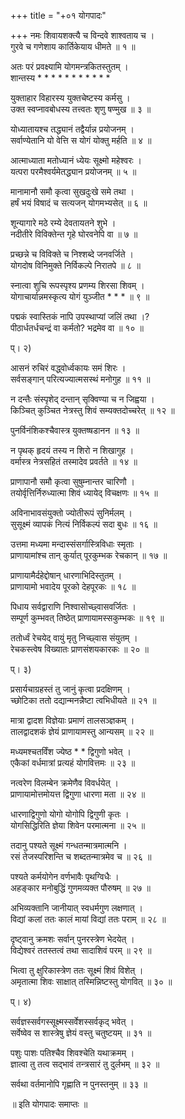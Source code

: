 +++
title = "+०१ योगपादः"

+++
नमः शिवायशक्त्यै च विन्दवे शाश्वताय च ।  
गुरवे च गणेशाय कार्तिकेयाय धीमते ॥ १ ॥

अतः परं प्रवक्ष्यामि योगमन्त्रकितस्तुतम् ।  
शान्तस्य * * * * * * * * * * *

युक्ताहार विहारस्य युक्तचेष्टस्य कर्मसु ।  
उक्त स्वप्नावबोधस्य तत्त्वतः शृणु षण्मुख ॥ ३ ॥

योध्यातायश्च तद्ध्यानं तद्वैर्यान्न प्रयोजनम् ।  
सर्वाण्येतानि यो वेत्ति स योगं योक्तु मर्हति ॥ ४ ॥

आत्माध्याता मतोध्यानं ध्येयः सूक्ष्मो महेश्वरः ।  
यत्परा परमैश्वर्यमेतद्ध्यान प्रयोजनम् ॥ ५ ॥

मानामानौ समौ कृत्वा सुखदुःखे समे तथा ।  
हर्षं भयं विषादं च सत्यजन् योगमभ्यसेत् ॥ ६ ॥

शून्यागारे मठे रम्ये देवतायतने शुभे ।  
नदीतीरे विविक्तेन्त गृहे घोरवनेपि वा ॥ ७ ॥

प्रच्छन्ने च विविक्ते च निश्शब्दे जनवर्जिते ।  
योगदोष विनिमुक्ते निर्विकल्पे निरातपे ॥ ८ ॥

स्नात्वा शुचि रूपस्पृश्य प्रणम्य शिरसा शिवम् ।  
योगाचार्यान्नमस्कृत्य योगं युञ्जीत * * * ॥ ९ ॥

पद्मकं स्वास्तिकं नापि उपस्थाप्यां जलिं तथा ।?  
पीठार्धतर्धचन्द्रं वा कर्मतो? भद्रमेव वा ॥ १० ॥

प्। २)

आसनं रुचिरं वद्ध्वोर्ध्वकायः समं शिरः ।  
सर्वसङ्गान् परित्यज्यात्मसस्थं मनोगुह ॥ ११ ॥

न दन्तैः संस्पृशेद् दन्तान् सृक्विण्या च न जिह्वया ।  
किञ्चित् कुञ्चित नेत्रस्तु शिवं सम्यक्तदोच्चरेत् ॥ १२ ॥

पुनर्विनंशिकश्चैवास्त्र युक्तष्षडानन ॥ १३ ॥

न पृथक् हृदयं तस्य न शिरो न शिखागुह ।  
वर्मास्त्र नेत्रसहितं तस्मादेव प्रवर्तते ॥ १४ ॥

प्राणापानौ समौ कृत्वा सुषुम्नान्तर चारिणौ ।  
तयोर्वृत्तिर्निरुध्यात्मा शिवं ध्यायेद् विचक्षणः ॥ १५ ॥

अविनाभावसंयुक्तो ज्योतीरूपं सुनिर्मलम् ।  
सुसूक्ष्मं व्यापकं नित्यं निर्विकल्पं सदा बुधः ॥ १६ ॥

उत्तमा मध्यमा मन्दास्संसर्गास्त्रिविधाः स्मृताः ।  
प्राणायामांश्च तान् कुर्यात् पूरकुम्भक रेचकान् ॥ १७ ॥

प्राणायामैर्दहेद्दोषान् धारणाभिदिस्तुतम् ।  
प्राणायामो भवादेय पूरको देहपूरकः ॥ १८ ॥

पिधाय सर्वद्वाराणि निश्वासोच्छ्वासवर्जितः ।  
सम्पूर्ण कुम्भवत् तिष्ठेत् प्राणायामस्सकुम्भकः ॥ १९ ॥

ततोर्ध्वं रेचयेद् वायुं मृतु निच्छ्वास संयुतम् ।  
रेचकस्त्वेष विख्यातः प्राणसंशयकारकः ॥ २० ॥

प्। ३)

प्रसार्यचाग्रहस्तं तु जानुं कृत्वा प्रदक्षिणम् ।  
च्छोटिका ततो दद्यान्मनन्नैष्टा त्वभिधीयते ॥ २१ ॥

मात्रा द्वादश विज्ञेयाः प्रमाणं तालसञ्ज्ञकम् ।  
तालद्वादशकं ज्ञेयं प्राणायामस्तु आन्यसम् ॥ २२ ॥

मध्यमश्चतर्विंश ज्येष्ठ * * द्विगुणो भवेत् ।  
एकैकां वर्धमात्रां प्रत्यहं योगवित्तमः ॥ २३ ॥

नत्वरेण विलम्बेन क्रमेणैव विवर्धयेत् ।  
प्राणायामोत्तमोयत्त द्विगुणा धारणा मता ॥ २४ ॥

धारणाद्विगुणो योगो योगोपि द्विगुणी कृतः ।  
योगसिद्धिरिति ज्ञेया शिवेन परमात्मना ॥ २५ ॥

तदानु पश्यते सूक्ष्मं गन्धतन्मात्रमात्मनि ।  
रसं तेजस्परिशन्ति च शब्दतन्मात्रमेव च ॥ २६ ॥

पश्यते कर्मयोगेन वर्णभावैः पृथग्विधैः ।   
अहङ्कार मनोबुद्धिं गुणमव्यक्त पौरुषम् ॥ २७ ॥

अभिव्यक्तानि जानीयात् स्वधर्मगुण लक्षणात् ।  
विद्यां कलां ततः कालं मायां विद्यां ततः पराम् ॥ २८ ॥

दृष्ट्वानु क्रमशः सर्वान् पुनरस्त्रेण भेदयेत् ।  
विद्येश्वरं ततस्तत्वं तथा सादाशिवं परम् ॥ २९ ॥

भित्वा तु क्षुरिकास्त्रेण ततः सूक्ष्मं शिवं विशेत् ।  
अमृतात्मा शिवः साक्षात् तस्मिन्निष्टस्तु योगवित् ॥ ३० ॥

प्। ४)

सर्वज्ञस्सर्वगस्सूक्ष्मस्सर्वेशस्सर्वकृद् भवेत् ।  
सर्वेष्वेव स शास्त्रेषु ज्ञेयं वस्तु चतुष्टयम् ॥ ३१ ॥

पशुः पाशः पतिश्चैव शिवश्चेति यथाक्रमम् ।  
ज्ञात्वा तु तत्व सद्भावं तन्त्रसारं तु दुर्लभम् ॥ ३२ ॥

सर्वथा वर्तमानोपि गृह्णाति न पुनस्तनुम् ॥ ३३ ॥

॥ इति योगपादः समाप्तः ॥  